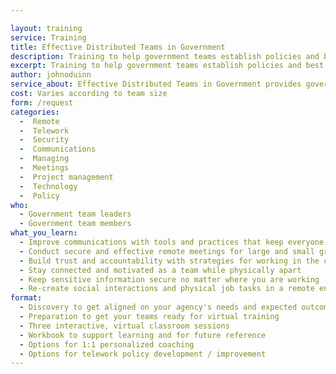 ```yaml
---

layout: training
service: Training
title: Effective Distributed Teams in Government
description: Training to help government teams establish policies and best practices for remote/telework.
excerpt: Training to help government teams establish policies and best practices for remote/telework.
author: johnoduinn
service_about: Effective Distributed Teams in Government provides government teams with strategies, tools, and best practices for working effectively in a distributed (remote/telework) model. The offering is customizable to your agency and will help you improve team performance, streamline communications, save on operational costs, and boost workforce diversity and retention.
cost: Varies according to team size
form: /request
categories:
  -  Remote
  -  Telework
  -  Security
  -  Communications
  -  Managing
  -  Meetings
  -  Project management
  -  Technology
  -  Policy
who:
  - Government team leaders
  - Government team members
what_you_learn:
  - Improve communications with tools and practices that keep everyone in sync
  - Conduct secure and effective remote meetings for large and small groups
  - Build trust and accountability with strategies for working in the open
  - Stay connected and motivated as a team while physically apart
  - Keep sensitive information secure no matter where you are working
  - Re-create social interactions and physical job tasks in a remote environment
format:
  - Discovery to get aligned on your agency's needs and expected outcomes
  - Preparation to get your teams ready for virtual training
  - Three interactive, virtual classroom sessions
  - Workbook to support learning and for future reference
  - Options for 1:1 personalized coaching
  - Options for telework policy development / improvement
---
```

